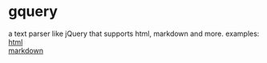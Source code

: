 # gquery
a text parser like jQuery that supports html, markdown and more.
examples:  
[html](https://github.com/Wusuluren/gquery/blob/master/htmlparse_test.go)  
[markdown](https://github.com/Wusuluren/gquery/blob/master/markdownparse_test.go)  